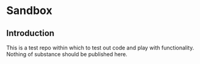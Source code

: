 # Sandbox
## Introduction
This is a test repo within which to test out code and play with functionality.
Nothing of substance should be published here.
